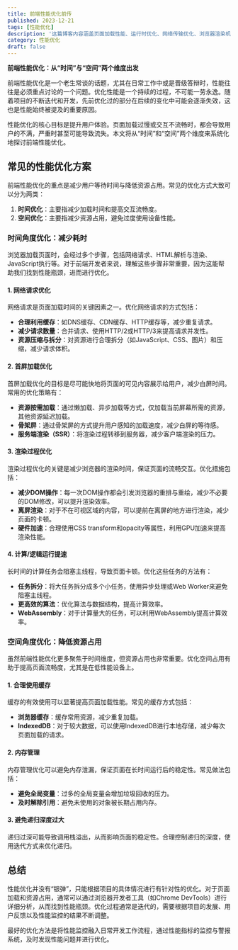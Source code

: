 ```yaml
---
title: 前端性能优化前传
published: 2023-12-21
tags: [性能优化]
description: '这篇博客内容涵盖页面加载性能、运行时优化、网络传输优化、浏览器渲染机制以及常见工具的使用，帮助开发者构建高效、流畅的用户体验。'
category: 性能优化
draft: false
---
```


**前端性能优化：从“时间”与“空间”两个维度出发**

前端性能优化是一个老生常谈的话题，尤其在日常工作中或是晋级答辩时，性能往往是必须重点讨论的一个问题。优化性能是一个持续的过程，不可能一劳永逸。随着项目的不断迭代和开发，先前优化过的部分在后续的变化中可能会逐渐失效，这也是性能始终被提及的重要原因。

性能优化的核心目标是提升用户体验。页面加载过慢或交互不流畅时，都会导致用户的不满，严重时甚至可能导致流失。本文将从“时间”和“空间”两个维度来系统化地探讨前端性能优化。

## 常见的性能优化方案

前端性能优化的重点是减少用户等待时间与降低资源占用。常见的优化方式大致可以分为两类：

1. **时间优化**：主要指减少加载时间和提高交互流畅度。
2. **空间优化**：主要指减少资源占用，避免过度使用设备性能。

### 时间角度优化：减少耗时

浏览器加载页面时，会经过多个步骤，包括网络请求、HTML解析与渲染、JavaScript执行等。对于前端开发者来说，理解这些步骤非常重要，因为这能帮助我们找到性能瓶颈，进而进行优化。

#### 1. 网络请求优化

网络请求是页面加载时间的关键因素之一。优化网络请求的方式包括：

- **合理利用缓存**：如DNS缓存、CDN缓存、HTTP缓存等，减少重复请求。
- **减少请求数量**：合并请求、使用HTTP/2或HTTP/3来提高请求并发性。
- **资源压缩与拆分**：对资源进行合理拆分（如JavaScript、CSS、图片）和压缩，减少请求体积。

#### 2. 首屏加载优化

首屏加载优化的目标是尽可能快地将页面的可见内容展示给用户，减少白屏时间。常用的优化策略有：

- **资源按需加载**：通过懒加载、异步加载等方式，仅加载当前屏幕所需的资源，其他资源延迟加载。
- **骨架屏**：通过骨架屏的方式提升用户感知的加载速度，减少白屏的等待感。
- **服务端渲染（SSR）**：将渲染过程转移到服务器，减少客户端渲染的压力。

#### 3. 渲染过程优化

渲染过程优化的关键是减少浏览器的渲染时间，保证页面的流畅交互。优化措施包括：

- **减少DOM操作**：每一次DOM操作都会引发浏览器的重排与重绘，减少不必要的DOM修改，可以提升渲染效率。
- **离屏渲染**：对于不在可视区域的内容，可以提前在离屏的地方进行渲染，减少页面的卡顿。
- **硬件加速**：合理使用CSS transform和opacity等属性，利用GPU加速来提高渲染性能。

#### 4. 计算/逻辑运行提速

长时间的计算任务会阻塞主线程，导致页面卡顿。优化这些任务的方法有：

- **任务拆分**：将大任务拆分成多个小任务，使用异步处理或Web Worker来避免阻塞主线程。
- **更高效的算法**：优化算法与数据结构，提高计算效率。
- **WebAssembly**：对于计算量大的任务，可以利用WebAssembly提高计算效率。

### 空间角度优化：降低资源占用

虽然前端性能优化更多聚焦于时间维度，但资源占用也非常重要。优化空间占用有助于提高页面流畅度，尤其是在低性能设备上。

#### 1. 合理使用缓存

缓存的有效使用可以显著提高页面加载性能。常见的缓存方式包括：

- **浏览器缓存**：缓存常用资源，减少重复加载。
- **IndexedDB**：对于较大数据，可以使用IndexedDB进行本地存储，减少每次页面加载的请求。

#### 2. 内存管理

内存管理优化可以避免内存泄漏，保证页面在长时间运行后的稳定性。常见做法包括：

- **避免全局变量**：过多的全局变量会增加垃圾回收的压力。
- **及时解除引用**：避免未使用的对象被长期占用内存。

#### 3. 避免递归深度过大

递归过深可能导致调用栈溢出，从而影响页面的稳定性。合理控制递归的深度，使用迭代方式来优化递归。

## 总结

性能优化并没有“银弹”，只能根据项目的具体情况进行有针对性的优化。对于页面加载和资源占用，通常可以通过浏览器开发者工具（如Chrome DevTools）进行详细分析，从而找到性能瓶颈。优化过程通常是迭代的，需要根据项目的发展、用户反馈以及性能监控的结果不断调整。

最好的优化方法是将性能监控融入日常开发工作流程，通过性能指标的监控与警报系统，及时发现性能问题并进行优化。
